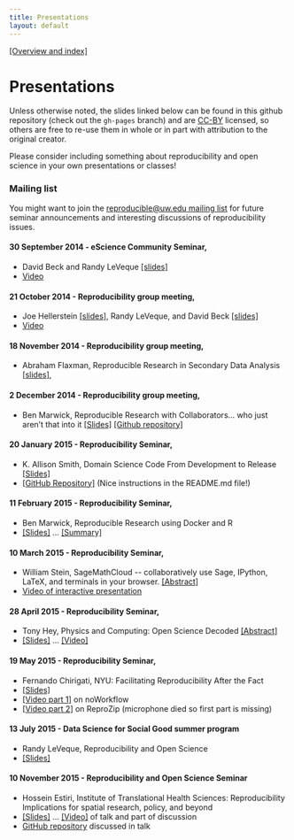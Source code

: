 ```yaml
---
title: Presentations
layout: default
---
```


[[Overview and index]](index.html)

# Presentations

Unless otherwise noted, the slides linked below can be found in this github
repository (check out the `gh-pages` branch)
and are  [CC-BY](https://creativecommons.org/licenses/by/3.0/us/)
licensed, so others are free to re-use them in whole
or in part with attribution to the original creator.

Please consider including something about reproducibility and open science in
your own presentations or classes!


### Mailing list

You might want to join the [reproducible@uw.edu mailing
list](http://mailman11.u.washington.edu/mailman/listinfo/reproducible)
for future seminar announcements and interesting discussions of
reproducibility issues.

#### 30 September 2014 - eScience Community Seminar, 

   - David Beck and Randy LeVeque  [[slides]](slides/CommunitySeminar_30sep2014.pdf)
   - [Video](https://panopto.uw.edu/Panopto/Pages/Viewer.aspx?id=71cf12ec-3ecd-4960-8412-579766fd8655)

#### 21 October 2014 - Reproducibility group meeting, 

  - Joe Hellerstein [[slides]](slides/hellerstein_20141021.pptx),
    Randy LeVeque, and David Beck [[slides]](slides/beck_20141021.pptx)
  - [Video](https://panopto.uw.edu/Panopto/Pages/Viewer.aspx?id=e5466fb6-2b93-4d78-2063-5a7b69f5d1a9)

#### 18 November 2014 - Reproducibility group meeting, 

  - Abraham Flaxman, Reproducible Research in Secondary Data Analysis [[slides]](slides/flaxman_18nov2014.pptx),

#### 2 December 2014 - Reproducibility group meeting, 

  - Ben Marwick, Reproducible Research with Collaborators... who just aren’t
    that into it
    [[Slides]](http://benmarwick.github.io/UW-eScience-reproducibility-collaboration)
    [[Github repository]](https://github.com/benmarwick/UW-eScience-reproducibility-collaboration)
  
#### 20 January 2015 - Reproducibility Seminar,

  - K. Allison Smith, Domain Science Code From Development to Release
    [[Slides]](slides/smith_20150120.pdf)
  - [[GitHub Repository]](https://github.com/kallisons/NOAH_LSM_Mussel_v2.0/tree/v2.0)
    (Nice instructions in the README.md file!)

#### 11 February 2015 - Reproducibility Seminar,

  - Ben Marwick, Reproducible Research using Docker and R
  - [[Slides]](http://benmarwick.github.io/UW-eScience-docker-for-reproducible-research/#1)
    ... [[Summary]](https://github.com/benmarwick/UW-eScience-docker-for-reproducible-research/blob/master/escience_docker_for_reproducbility.Rmd)

#### 10 March 2015 - Reproducibility Seminar,

  - William Stein, SageMathCloud --  collaboratively use Sage, IPython,
    LaTeX, and terminals in your browser.
    [[Abstract]](slides/wstein_abstract_10mar2015.txt)
  - [Video of interactive
    presentation](https://www.youtube.com/watch?v=_ff2HdME8MI&feature=youtu.be)

#### 28 April 2015 - Reproducibility Seminar,

  - Tony Hey, Physics and Computing: Open Science Decoded
    [[Abstract]](slides/hey_flyer_2015.pdf)
  - [[Slides]](slides/hey_20150428.pdf) ... 
    [[Video]](https://panopto.uw.edu/Panopto/Pages/Viewer.aspx?id=be634e30-b4f6-e5b1-5ede-c1070d847b30)

#### 19 May 2015 - Reproducibility Seminar,

  - Fernando Chirigati, NYU: Facilitating Reproducibility After the Fact
  - [[Slides]](slides/chirigati_19may2015.pdf) 
  - [[Video part 1]](https://panopto.uw.edu/Panopto/Pages/Viewer.aspx?id=476041de-2225-773c-2361-1d902e70d2d8) on noWorkflow
  - [[Video part 2]](https://panopto.uw.edu/Panopto/Pages/Viewer.aspx?id=2b52fcef-65ed-7649-ad8e-7b4d07dbc341) 
    on ReproZip  (microphone died so first part is missing)

#### 13 July 2015 - Data Science for Social Good summer program 

  - Randy LeVeque, Reproducibility and Open Science
  - [[Slides]](slides/leveque_13july2015.pdf) 

#### 10 November 2015 - Reproducibility and Open Science Seminar

  - Hossein Estiri, Institute of Translational Health Sciences:
    Reproducibility Implications for spatial research, policy, and beyond
  - [[Slides]](slides/estiri_10nov2015.pdf) ... [[Video]](https://uw.hosted.panopto.com/Panopto/Pages/Viewer.aspx?id=141e9f25-6c10-df86-be49-4b3735bfc7a4)
    of talk and part of discussion
  - [GitHub repository](https://github.com/anonREAuthor/hhLocation) discussed in talk
    

